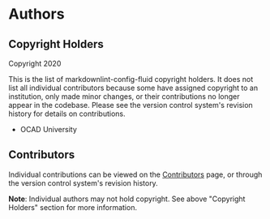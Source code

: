 # Authors

## Copyright Holders

Copyright 2020

This is the list of markdownlint-config-fluid copyright holders. It does not list all individual contributors because
some have assigned copyright to an institution, only made minor changes, or their contributions no longer appear in the
codebase. Please see the version control system's revision history for details on contributions.

* OCAD University

## Contributors

Individual contributions can be viewed on the
[Contributors](https://github.com/fluid-project/markdownlint-config-fluid/graphs/contributors) page, or through the
version control system's revision history.

**Note**: Individual authors may not hold copyright. See above "Copyright Holders" section for more information.
